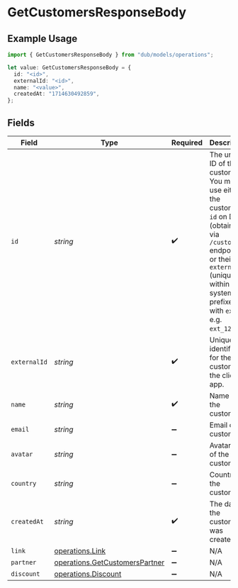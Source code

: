 # GetCustomersResponseBody

## Example Usage

```typescript
import { GetCustomersResponseBody } from "dub/models/operations";

let value: GetCustomersResponseBody = {
  id: "<id>",
  externalId: "<id>",
  name: "<value>",
  createdAt: "1714630492859",
};
```

## Fields

| Field                                                                                                                                                                                                         | Type                                                                                                                                                                                                          | Required                                                                                                                                                                                                      | Description                                                                                                                                                                                                   |
| ------------------------------------------------------------------------------------------------------------------------------------------------------------------------------------------------------------- | ------------------------------------------------------------------------------------------------------------------------------------------------------------------------------------------------------------- | ------------------------------------------------------------------------------------------------------------------------------------------------------------------------------------------------------------- | ------------------------------------------------------------------------------------------------------------------------------------------------------------------------------------------------------------- |
| `id`                                                                                                                                                                                                          | *string*                                                                                                                                                                                                      | :heavy_check_mark:                                                                                                                                                                                            | The unique ID of the customer. You may use either the customer's `id` on Dub (obtained via `/customers` endpoint) or their `externalId` (unique ID within your system, prefixed with `ext_`, e.g. `ext_123`). |
| `externalId`                                                                                                                                                                                                  | *string*                                                                                                                                                                                                      | :heavy_check_mark:                                                                                                                                                                                            | Unique identifier for the customer in the client's app.                                                                                                                                                       |
| `name`                                                                                                                                                                                                        | *string*                                                                                                                                                                                                      | :heavy_check_mark:                                                                                                                                                                                            | Name of the customer.                                                                                                                                                                                         |
| `email`                                                                                                                                                                                                       | *string*                                                                                                                                                                                                      | :heavy_minus_sign:                                                                                                                                                                                            | Email of the customer.                                                                                                                                                                                        |
| `avatar`                                                                                                                                                                                                      | *string*                                                                                                                                                                                                      | :heavy_minus_sign:                                                                                                                                                                                            | Avatar URL of the customer.                                                                                                                                                                                   |
| `country`                                                                                                                                                                                                     | *string*                                                                                                                                                                                                      | :heavy_minus_sign:                                                                                                                                                                                            | Country of the customer.                                                                                                                                                                                      |
| `createdAt`                                                                                                                                                                                                   | *string*                                                                                                                                                                                                      | :heavy_check_mark:                                                                                                                                                                                            | The date the customer was created.                                                                                                                                                                            |
| `link`                                                                                                                                                                                                        | [operations.Link](../../models/operations/link.md)                                                                                                                                                            | :heavy_minus_sign:                                                                                                                                                                                            | N/A                                                                                                                                                                                                           |
| `partner`                                                                                                                                                                                                     | [operations.GetCustomersPartner](../../models/operations/getcustomerspartner.md)                                                                                                                              | :heavy_minus_sign:                                                                                                                                                                                            | N/A                                                                                                                                                                                                           |
| `discount`                                                                                                                                                                                                    | [operations.Discount](../../models/operations/discount.md)                                                                                                                                                    | :heavy_minus_sign:                                                                                                                                                                                            | N/A                                                                                                                                                                                                           |